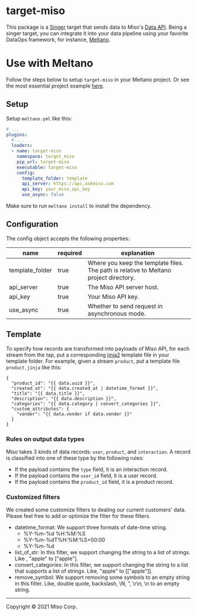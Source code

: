 # target-miso
This package is a [Singer](https://singer.io) target that sends data to Miso's [Data API](https://api.askmiso.com). Being a singer target, you can integrate it into your data pipeline using your favorite DataOps framework, for instance, [Meltano](https://meltano.com/).

# Use with Meltano

Follow the steps below to setup `target-miso` in your Meltano project. Or see the most essential project example [here](https://github.com/MisoAI/target-miso/tree/main/examples/basic).

## Setup
Setup `meltano.yml` like this:

```yml
# ...
plugins:
  # ...
  loaders:
  - name: target-miso
    namespace: target_miso
    pip_url: target-miso
    executable: target-miso
    config:
      template_folder: template
      api_server: https://api.askmiso.com
      api_key: your_miso_api_key
      use_async: false
```

Make sure to run `meltano install` to install the dependency.

## Configuration

The config object accepts the following properties:

| name | required | explanation |
| --- | --- | --- |
| template_folder | true | Where you keep the template files. The path is relative to Meltano project directory. |
| api_server | true | The Miso API server host. |
| api_key | true | Your Miso API key. |
| use_async | true | Whether to send request in asynchronous mode. |

## Template

To specify how records are transformed into payloads of Miso API, for each stream from the tap, put a corresponding [jinja2](https://jinja.palletsprojects.com/en/3.1.x/) template file in your template folder. For example, given a stream `product`, put a template file `product.jinja` like this:

```nunjucks
{
  "product_id": "{{ data.uuid }}",
  "created_at": "{{ data.created_at | datetime_format }}",
  "title": "{{ data.title }}",
  "description": "{{ data.description }}",
  "categories": "{{ data.category | convert_categories }}",
  "custom_attributes": {
    "vender": "{{ data.vender if data.vender }}"
  }
}
```

### Rules on output data types

Miso takes 3 kinds of data records: `user`, `product`, and `interaction`. A record is classified into one of these type by the following rules:
* If the payload contains the `type` field, it is an interaction record.
* If the payload contains the `user_id` field, it is a user record.
* If the payload contains the `product_id` field, it is a product record.

### Customized filters

We created some customize filters to dealing our current customers' data. Please feel free to add or optimize the filter for these filters.
* datetime_format: We support three formats of date-time string.
    * %Y-%m-%d %H:%M:%S
    * %Y-%m-%dT%H:%M:%S+00:00
    * %Y-%m-%d
* list_of_str: In this filter, we support changing the string to a list of strings. Like , "apple" to ["apple"].
* convert_categories: In this filter, we support changing the string to a list that supports a list of strings. Like, "apple" to [["apple"]].
* remove_symbol: We support removing some symbols to an empty string in this filter. Like, double quote, backslash, \\N, “, \r\n, \n to an empty string.

----

Copyright &copy; 2021 Miso Corp.
